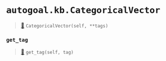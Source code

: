 # `autogoal.kb.CategoricalVector`

> [📝](https://github.com/autogal/autogoal/blob/master/autogoal/kb/_data.py#L437)
> `CategoricalVector(self, **tags)`

### `get_tag`

> [📝](https://github.com/autogoal/autogoal/blob/master/autogoal/kb/_data.py#L283)
> `get_tag(self, tag)`


